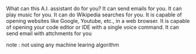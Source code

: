 

			
 
What can this A.I. assistant do for you?
It can send emails for you.
It can play music for you.
It can do Wikipedia searches for you.
It is capable of opening websites like Google, Youtube, etc., in a web browser.
It is capable of opening your code editor or IDE with a single voice command.
It can send email with attchments for you

note : not using any machine learing algorithm

 